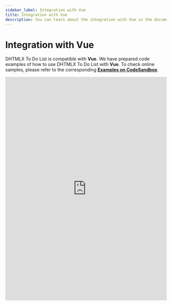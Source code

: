 ```yaml
---
sidebar_label: Integration with Vue
title: Integration with Vue
description: You can learn about the integration with Vue in the documentation of the DHTMLX JavaScript To Do List library. Browse developer guides and API reference, try out code examples and live demos, and download a free 30-day evaluation version of DHTMLX To Do List.
---
```


# Integration with Vue

DHTMLX To Do List is compatible with **Vue**. We have prepared code examples of how to use DHTMLX To Do List with **Vue**. To check online samples, please refer to the corresponding [**Examples on CodeSandbox**](https://codesandbox.io/u/DHTMLX).

<iframe src="https://codesandbox.io/p/sandbox/dhtmlx-to-do-list-with-vue3-zdlw2m" frameborder="0" class="snippet_iframe" width="100%" height="700"></iframe>
